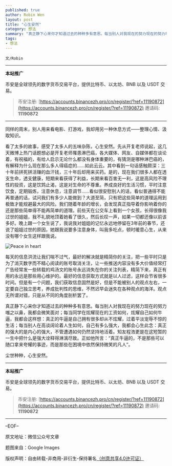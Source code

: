 ```yaml
---
published: true
author: Robin Wen
layout: post
title: "心生安然"
category: 想法
summary: "真正静下心来你才知道过去的种种多有意思。每当别人对我现在的努力现在的努力嗤之以鼻，我都会微笑面对；每当同学在炫耀现在的工资如何，炫耀自己如何牛逼，我都会这样想：真正的牛逼是自己拥有很多却从不炫耀，过着平淡宠辱不惊的生活；每当别人在高谈阔论着人生如何，自己有多么强大，我都会心生此念：真正的强大的是内心的强大，不管遭遇如何仍然坚持地活着。知友程浩更是在这短暂的一生中把什么是强大诠释得淋漓尽致。正如他所言：“真正牛逼的，不是那些可以随口拿来夸耀的事迹，而是那些在困境中依然保持微笑的凡人”。"
tags:
- 想法
---
```


`文/Robin`

***

**本站推广**

币安是全球领先的数字货币交易平台，提供比特币、以太坊、BNB 以及 USDT 交易。

> 币安注册: [https://accounts.binancezh.pro/cn/register/?ref=11190872](https://accounts.binancezh.pro/cn/register/?ref=11190872)
> 邀请码: **11190872**

***

同样的周末，别人用来看电影、打游戏，我却用另一种休息方式——整理心情、汲取知识。

看了太多的故事，感受了太多人的五味杂陈，心生安然。先从开复老师说起，这几天微博上热门话题想必是开复老师罹患淋巴癌，各大媒体、网友、自媒体都在谈论着，有祝福的，有给人启示无论什么都没有身体重要的，有猜测是哪种淋巴癌的，有解释为什么现在那么多人得癌症的……如此云云。其中看到一句话感触颇深：三十年前拼死拼活赚的血汗钱，三十年后却用来买药。是的，现在我们很多人都在透支生命，透支健康，短期来看获得了利益，长期来看百害无一利，这是高风险不理性的投资，这是饮鸩止渴，这是对生命的不尊重。养成良好的生活习惯，平时注意饮食，定期锻炼，注意休息，注意调节……看似很安慰别人的话，看似普通得不能再普通的话，试问我们有多少人能做到？大道至简，只有把这些简单的道理运用到极致才能规避最大的风险。我们随着年龄的增长，会发现真正指导着你影响着你的还是那些简单得不能再简单的道理。前些天在公交车上看到一个女孩，长得很像我过世的姐姐，我不礼貌地顶着她看了很久，然后长叹一声，如果一切都还像以前该多好。晚上跟一个女生说了，我说我对姐姐的记忆永远地停留在3年前的春节，还说了姐姐过世的原因，她跟我说要多注意身体，叫我多吃点，顿时暖意心生，从来没有哪个女生这样跟我说。

![Peace in heart](https://cdn.dbarobin.com/xNxheus.jpg)

每天的信息洪流让我们喘不过气，最好的解决就是精简你的关注，把一些平时只是为了消灭数字而不精心阅读的账号取消关注，让一些推送内容没有多大价值经常打广告经常发一些转载的鸡汤文的账号永远消失在你的关注列表，精简下来，真正有用的永远是那些用心维护的。最好的信息获取方式就是以人过滤，这样会节省很多时间。但是有一个问题，我们获取信息固然是好，但是不能被别人的观点左右，一定要自己独立思考，养成批判性的思维，不然迟早会迷失在各种观点的海洋。观点无所谓对错，只是从不同的角度剖析罢了。

真正静下心来你才知道过去的种种多有意思。每当别人对我现在的努力现在的努力嗤之以鼻，我都会微笑面对；每当同学在炫耀现在的工资如何，炫耀自己如何牛逼，我都会这样想：真正的牛逼是自己拥有很多却从不炫耀，过着平淡宠辱不惊的生活；每当别人在高谈阔论着人生如何，自己有多么强大，我都会心生此念：真正的强大的是内心的强大，不管遭遇如何仍然坚持地活着。知友程浩更是在这短暂的一生中把什么是强大诠释得淋漓尽致。正如他所言：“真正牛逼的，不是那些可以随口拿来夸耀的事迹，而是那些在困境中依然保持微笑的凡人”。

尘世种种，心生安然。

***

**本站推广**

币安是全球领先的数字货币交易平台，提供比特币、以太坊、BNB 以及 USDT 交易。

> 币安注册: [https://accounts.binancezh.pro/cn/register/?ref=11190872](https://accounts.binancezh.pro/cn/register/?ref=11190872)
> 邀请码: **11190872**

***

–EOF–

原文地址：微信公众号文章

题图来自：Google Images

版权声明：自由转载-非商用-非衍生-保持署名<a href="http://creativecommons.org/licenses/by-nc-nd/4.0/deed.zh" target="_blank">（创意共享4.0许可证）</a>
